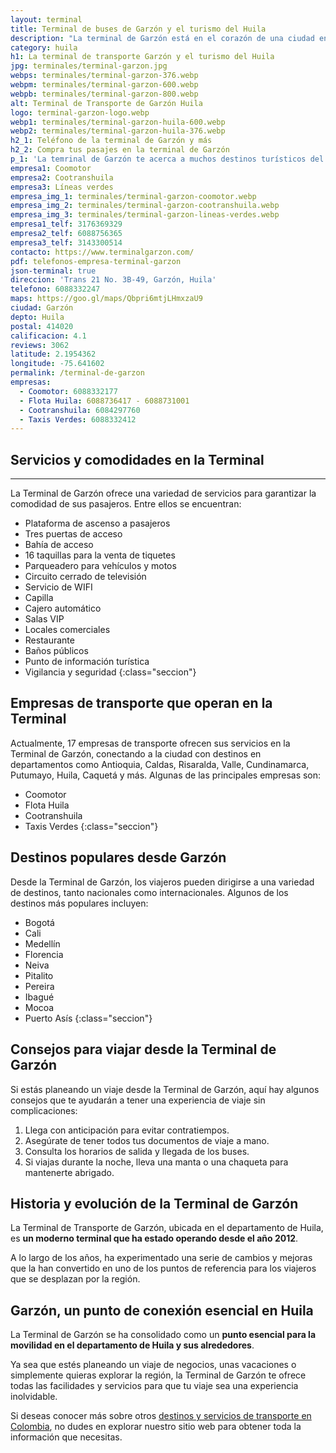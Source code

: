 ```yaml
---
layout: terminal
title: Terminal de buses de Garzón y el turismo del Huila
description: "La terminal de Garzón está en el corazón de una ciudad en crecimiento constante. Además, está muy cerca a muchos atractivos turísticos del Huila"
category: huila
h1: La terminal de transporte Garzón y el turismo del Huila
jpg: terminales/terminal-garzon.jpg
webps: terminales/terminal-garzon-376.webp
webpm: terminales/terminal-garzon-600.webp
webpb: terminales/terminal-garzon-800.webp
alt: Terminal de Transporte de Garzón Huila
logo: terminal-garzon-logo.webp
webp1: terminales/terminal-garzon-huila-600.webp
webp2: terminales/terminal-garzon-huila-376.webp
h2_1: Teléfono de la terminal de Garzón y más
h2_2: Compra tus pasajes en la terminal de Garzón
p_1: 'La temrinal de Garzón te acerca a muchos destinos turísticos del Huila, como por ejemplo, <a href="https://gurcoff.com/la-mano-del-gigante/" target="_blank">La mano del Gigante</a>'
empresa1: Coomotor
empresa2: Cootranshuila
empresa3: Líneas verdes
empresa_img_1: terminales/terminal-garzon-coomotor.webp
empresa_img_2: terminales/terminal-garzon-cootranshuila.webp
empresa_img_3: terminales/terminal-garzon-lineas-verdes.webp
empresa1_telf: 3176369329
empresa2_telf: 6088756365
empresa3_telf: 3143300514
contacto: https://www.terminalgarzon.com/
pdf: telefonos-empresa-terminal-garzon
json-terminal: true
direccion: 'Trans 21 No. 3B-49, Garzón, Huila'
telefono: 6088332247
maps: https://goo.gl/maps/Qbpri6mtjLHmxzaU9
ciudad: Garzón
depto: Huila
postal: 414020
calificacion: 4.1
reviews: 3062
latitude: 2.1954362
longitude: -75.641602
permalink: /terminal-de-garzon
empresas:
  - Coomotor: 6088332177
  - Flota Huila: 6088736417 - 6088731001
  - Cootranshuila: 6084297760
  - Taxis Verdes: 6088332412
---
```

## Servicios y comodidades en la Terminal

----

La Terminal de Garzón ofrece una variedad de servicios para garantizar la comodidad de sus pasajeros. Entre ellos se encuentran:

- Plataforma de ascenso a pasajeros
- Tres puertas de acceso
- Bahía de acceso
- 16 taquillas para la venta de tiquetes
- Parqueadero para vehículos y motos
- Circuito cerrado de televisión
- Servicio de WIFI
- Capilla
- Cajero automático
- Salas VIP
- Locales comerciales
- Restaurante
- Baños públicos
- Punto de información turística
- Vigilancia y seguridad
{:class="seccion"}

## Empresas de transporte que operan en la Terminal

Actualmente, 17 empresas de transporte ofrecen sus servicios en la Terminal de Garzón, conectando a la ciudad con destinos en departamentos como Antioquia, Caldas, Risaralda, Valle, Cundinamarca, Putumayo, Huila, Caquetá y más. Algunas de las principales empresas son:

- Coomotor
- Flota Huila
- Cootranshuila
- Taxis Verdes
{:class="seccion"}

## Destinos populares desde Garzón

Desde la Terminal de Garzón, los viajeros pueden dirigirse a una variedad de destinos, tanto nacionales como internacionales. Algunos de los destinos más populares incluyen:

- Bogotá
- Cali
- Medellín
- Florencia
- Neiva
- Pitalito
- Pereira
- Ibagué
- Mocoa
- Puerto Asís
{:class="seccion"}

## Consejos para viajar desde la Terminal de Garzón

Si estás planeando un viaje desde la Terminal de Garzón, aquí hay algunos consejos que te ayudarán a tener una experiencia de viaje sin complicaciones:

1. Llega con anticipación para evitar contratiempos.
2. Asegúrate de tener todos tus documentos de viaje a mano.
3. Consulta los horarios de salida y llegada de los buses.
4. Si viajas durante la noche, lleva una manta o una chaqueta para mantenerte abrigado.

## Historia y evolución de la Terminal de Garzón

La Terminal de Transporte de Garzón, ubicada en el departamento de Huila, es **un moderno terminal que ha estado operando desde el año 2012**.

A lo largo de los años, ha experimentado una serie de cambios y mejoras que la han convertido en uno de los puntos de referencia para los viajeros que se desplazan por la región.

## Garzón, un punto de conexión esencial en Huila

La Terminal de Garzón se ha consolidado como un **punto esencial para la movilidad en el departamento de Huila y sus alrededores**.

Ya sea que estés planeando un viaje de negocios, unas vacaciones o simplemente quieras explorar la región, la Terminal de Garzón te ofrece todas las facilidades y servicios para que tu viaje sea una experiencia inolvidable.

Si deseas conocer más sobre otros [destinos y servicios de transporte en Colombia]({{'terminales-de-colombia'|relative_url}} "Terminales de transporte de Colombia"), no dudes en explorar nuestro sitio web para obtener toda la información que necesitas.
